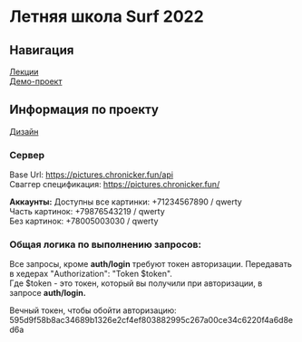 # Летняя школа Surf 2022

## Навигация

[Лекции](lectures)<br>
[Демо-проект](project)


## Информация по проекту

[Дизайн](https://www.figma.com/file/DskQkoBqXewHFzyqlKkao3/Surf-education-iOS?node-id=9%3A8467)

### Сервер

Base Url: https://pictures.chronicker.fun/api
<br>Сваггер спецификация: https://pictures.chronicker.fun/

**Аккаунты:**
Доступны все картинки: +71234567890 / qwerty
<br>Часть картинок: +79876543219 / qwerty
<br>Без картинок: +78005003030 / qwerty

### Общая логика по выполнению запросов:

Все запросы, кроме **auth/login** требуют токен авторизации. Передавать в хедерах "Authorization": "Token $token".
<br>Где $token - это токен, который вы получили при авторизации, в запросе **auth/login.**

Вечный токен, чтобы обойти авторизацию: 595d9f58b8ac34689b1326e2cf4ef803882995c267a00ce34c6220f4a6d8ed6a
